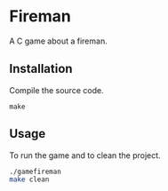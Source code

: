 # Fireman

A C game about a fireman.

## Installation

Compile the source code.

```bach
make
```

## Usage

To run the game and to clean the project.

```bash
./gamefireman
make clean
```